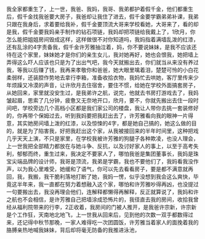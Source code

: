 我全家都重生了，上一世，我爸、我妈，我哥、我弟都护着假千金，他们都重生后，假千金找我爸要大房子，我爸却让我住了进去，假千金要学霸弟弟补课，我弟只跟在我身后，求着要给我补，假千金要顶流大哥来学校看她，大哥来了，看的却是我，假千金要我妈亲手制作的钻石项链，我妈却把项链给我戴上了，1欣月，你怎么能把姐姐房间毁成这样，这样做很不对你知道吗，我妈指着满墙乱泼的红漆，还有乱涂的4字责备我，假千金许芳雅抽泣着，妈，你不要说妹妹，是我不应该还待在这个家里，妹妹她才是你们的亲生女儿，我对她再好，她也会恨我，她把墙上弄得这么吓人应该也只是为了出出气吧，我今天就搬出去，你们就当从来没有养过我，等我以后赚了钱，我再来孝敬你和爸爸，她大眼里噙着泪，楚楚可怜的小白花柔弱样，还装腔作势地去拿行李箱，准备收拾衣物，我妈忙去哄她，客厅里传来少年烦躁又冷漠的声音，让许欣月去住宿舍，要住不惯，给她在学校外面搞套房子，从她回来，家里就没安生过，是我弟许之航，说完，他就去书房打游戏去了，我妈皱起眉，思索了几分钟，疲惫又无奈地开口，欣月，要不，你就先搬出去住一段时间吧，学校旁边几个高档小区都是我们家公司的楼盘，我让人带你去挑一套装修好的，你再带个保姆过去，听到我妈要把我赶出去了，许芳雅看向我的眼神一片得意，其实她房间墙上泼的红漆，以及惊悚的4字，都是她自己搞的，她这么做的目的，就是为了陷害我，好把我赶出这个家，从我被接回来的半年时间里，这种把戏几乎天天上演，不只是家里，在学校我被许芳雅的狗腿子各种欺凌，也没人理会，上一世我把全部精力都放在与她斗争、反抗，以及讨好家人的事上，以至于高考失利，郁郁而终，重生过来，我决定不要家人了，哪怕我爸是集团董事长，我妈是珠宝尖端品牌的设计师，我哥是顶流，我弟是学霸，我也不要他们了，我妈看我没作声，以为我心里难受，她缓和了语气，你可以先去看看房子，要是都不满意就再回，我，我搬，我干脆利落地打断了她，我妈一愣，似乎没想到我会这么爽快，毕竟这半年来，我一直都在努力着想融入这个家，哪怕和许芳雅吵得再凶，也没提过一句要搬出去，我没再理会他们，连解释都懒得再解释，反正就算说了，我妈和许之航也不会相信，是许芳雅自己把墙涂成恐怖片的，我径直去我的房间，收拾我曾经从福利院带来的行李，2正收着，我房间的门被人推开，是我爸许宗新，许宗新是个工作狂，天南地北地飞，上一世我从回来后，见到他的次数一双手都数得过来，还记得中秋节那晚，一家人难得吃一次团圆饭，许芳雅当着家人的面挽着我的胳膊亲热地喊我妹妹，背后却将毫无防备的我推进泳池，